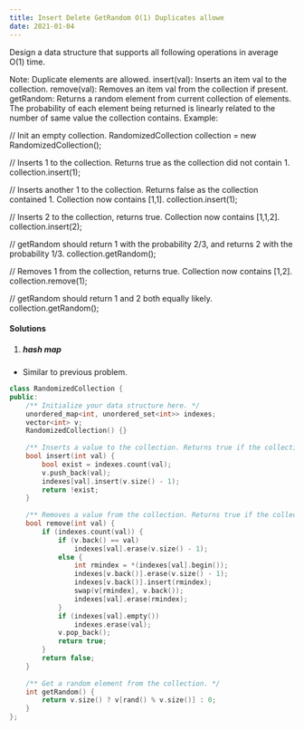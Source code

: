 ```yaml
---
title: Insert Delete GetRandom O(1) Duplicates allowe
date: 2021-01-04
---
```

Design a data structure that supports all following operations in average O(1) time.

Note: Duplicate elements are allowed.
insert(val): Inserts an item val to the collection.
remove(val): Removes an item val from the collection if present.
getRandom: Returns a random element from current collection of elements. The probability of each element being returned is linearly related to the number of same value the collection contains.
Example:

// Init an empty collection.
RandomizedCollection collection = new RandomizedCollection();

// Inserts 1 to the collection. Returns true as the collection did not contain 1.
collection.insert(1);

// Inserts another 1 to the collection. Returns false as the collection contained 1. Collection now contains [1,1].
collection.insert(1);

// Inserts 2 to the collection, returns true. Collection now contains [1,1,2].
collection.insert(2);

// getRandom should return 1 with the probability 2/3, and returns 2 with the probability 1/3.
collection.getRandom();

// Removes 1 from the collection, returns true. Collection now contains [1,2].
collection.remove(1);

// getRandom should return 1 and 2 both equally likely.
collection.getRandom();

#### Solutions

1. ##### hash map

- Similar to previous problem.

```cpp
class RandomizedCollection {
public:
    /** Initialize your data structure here. */
    unordered_map<int, unordered_set<int>> indexes;
    vector<int> v;
    RandomizedCollection() {}
    
    /** Inserts a value to the collection. Returns true if the collection did not already contain the specified element. */
    bool insert(int val) {
        bool exist = indexes.count(val);
        v.push_back(val);
        indexes[val].insert(v.size() - 1);
        return !exist;
    }
    
    /** Removes a value from the collection. Returns true if the collection contained the specified element. */
    bool remove(int val) {
        if (indexes.count(val)) {
            if (v.back() == val)
                indexes[val].erase(v.size() - 1);
            else {
                int rmindex = *(indexes[val].begin());
                indexes[v.back()].erase(v.size() - 1);
                indexes[v.back()].insert(rmindex);
                swap(v[rmindex], v.back());
                indexes[val].erase(rmindex);
            }
            if (indexes[val].empty())
                indexes.erase(val);
            v.pop_back();
            return true;
        }
        return false;
    }
    
    /** Get a random element from the collection. */
    int getRandom() {
        return v.size() ? v[rand() % v.size()] : 0;
    }
};
```